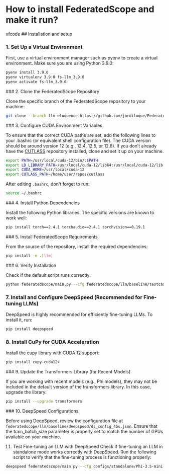 # How to install FederatedScope and make it run?
xfcode
## Installation and setup

### 1. Set Up a Virtual Environment

First, use a virtual environment manager such as pyenv to create a virtual environment. Make sure you are using Python 3.9.0:
```bash
pyenv install 3.9.0
pyenv virtualenv 3.9.0 fs-llm_3.9.0
pyenv activate fs-llm_3.9.0
```

### 2. Clone the FederatedScope Repository

Clone the specific branch of the FederatedScope repository to your machine:
```bash
git clone --branch llm-eloquence https://github.com/jordiluque/FederatedScope.git
```

### 3. Configure CUDA Environment Variables

To ensure that the correct CUDA paths are set, add the following lines to your .bashrc (or equivalent shell configuration file). The CUDA version should be around version 12 (e.g., 12.4, 12.5, or 12.6). If you don’t already have the [CUTLASS](https://github.com/NVIDIA/cutlass) repository installed, clone and set it up on your machine.
```bash
export PATH=/usr/local/cuda-12/bin/:$PATH
export LD_LIBRARY_PATH=/usr/local/cuda-12/lib64:/usr/local/cuda-12/lib:$LD_LIBRARY_PATH
export CUDA_HOME=/usr/local/cuda-12
export CUTLASS_PATH=/home/user/repos/cutlass 
```
After editing `.bashrc`, don't forget to run:
```bash
source ~/.bashrc
```

### 4. Install Python Dependencies

Install the following Python libraries. The specific versions are known to work well:
```bash
pip install torch==2.4.1 torchaudio==2.4.1 torchvision==0.19.1
```

### 5. Install FederatedScope Requirements

From the source of the repository, install the required dependencies:
```bash
pip install -e .[llm]
```

### 6. Verify Installation

Check if the default script runs correctly:
```bash
python federatedscope/main.py --cfg federatedscope/llm/baseline/testcase.yaml
```

### 7. Install and Configure DeepSpeed (Recommended for Fine-tuning LLMs)

DeepSpeed is highly recommended for efficiently fine-tuning LLMs. To install it, run:
```bash
pip install deepspeed
```

### 8. Install CuPy for CUDA Acceleration

Install the cupy library with CUDA 12 support:
```bash
pip install cupy-cuda12x
```

### 9. Update the Transformers Library (for Recent Models)

If you are working with recent models (e.g., Phi models), they may not be included in the default version of the transformers library. In this case, upgrade the library:
```bash
pip install --upgrade transformers
```

### 10. DeepSpeed Configurations

Before using DeepSpeed, review the configuration file at `federatedscope/llm/baseline/deepspeed/ds_config_4bs.json`. Ensure that the train_batch_size parameter is properly set to match the number of GPUs available on your machine.

11. Test Fine-tuning an LLM with DeepSpeed
Check if fine-tuning an LLM in standalone mode works correctly with DeepSpeed. Run the following script to verify that the fine-tuning process is functioning properly:
```bash
deepspeed federatedscope/main.py --cfg configs/standalone/Phi-3.5-mini-instruct/ds_3c_200r_30ls.yaml
```